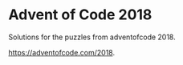 # Advent of Code 2018

Solutions for the puzzles from adventofcode 2018.

https://adventofcode.com/2018.

